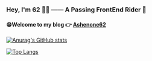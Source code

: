 ### Hey, I'm 62 🙋‍♂️ —— A Passing FrontEnd Rider 🚀

#### 😁Welcome to my blog 👉 [Ashenone62](https://www.ashenone62.ltd/)

[![Anurag's GitHub stats](https://github-readme-stats.vercel.app/api?username=Ashenone-62&show_icons=true&hide=contribs,prs&theme=vue-dark)](https://github.com/anuraghazra/github-readme-stats)

[![Top Langs](https://github-readme-stats.vercel.app/api/top-langs/?username=Ashenone-62&layout=compact&theme=react)](https://github.com/anuraghazra/github-readme-stats)
